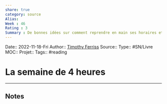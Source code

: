 ```yaml
---
share: true 
category: source
Alias:
Week : 46
Rating : 3
Summary : De bonnes idées sur comment reprendre en main ses horaires et son temps. Par contre il bosse 4 heures car il exploite d'autres personnes qui elles bossent 12h par jour. Donc c'est assez moche.
---
```

Date:: 2022-11-18-Fri
Author:: [Timothy Ferriss](Timothy%20Ferriss.md)
Source:: 
Type:: #SN/Livre  
MOC::
Projet:: 
Tags:: #reading 

# La semaine de 4 heures


***

## Notes
